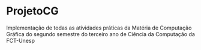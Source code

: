 # ProjetoCG
Implementação de todas as atividades práticas da Matéria de Computação Gráfica do segundo semestre do terceiro ano de Ciência da Computação da FCT-Unesp

